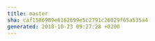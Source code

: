 ```yaml
---
title: master
sha: caf1586989e6162699e5c2791c26029f65a535a4
generated: 2018-10-23 09:27:28 +0200
---
```

